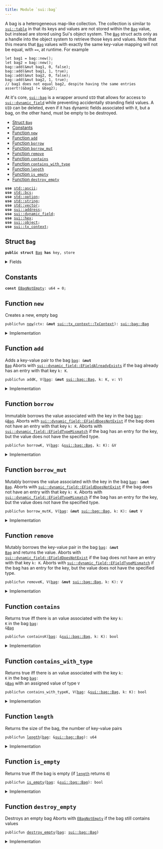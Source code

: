 ```yaml
---
title: Module `sui::bag`
---
```


A bag is a heterogeneous map-like collection. The collection is similar to <code><a href="table.md#sui_table">sui::table</a></code> in that
its keys and values are not stored within the <code><a href="bag.md#sui_bag_Bag">Bag</a></code> value, but instead are stored using Sui's
object system. The <code><a href="bag.md#sui_bag_Bag">Bag</a></code> struct acts only as a handle into the object system to retrieve those
keys and values.
Note that this means that <code><a href="bag.md#sui_bag_Bag">Bag</a></code> values with exactly the same key-value mapping will not be
equal, with <code>==</code>, at runtime. For example
```
let bag1 = bag::new();
let bag2 = bag::new();
bag::add(&mut bag1, 0, false);
bag::add(&mut bag1, 1, true);
bag::add(&mut bag2, 0, false);
bag::add(&mut bag2, 1, true);
// bag1 does not equal bag2, despite having the same entries
assert!(&bag1 != &bag2);
```
At it's core, <code><a href="bag.md#sui_bag">sui::bag</a></code> is a wrapper around <code>UID</code> that allows for access to
<code><a href="dynamic_field.md#sui_dynamic_field">sui::dynamic_field</a></code> while preventing accidentally stranding field values. A <code>UID</code> can be
deleted, even if it has dynamic fields associated with it, but a bag, on the other hand, must be
empty to be destroyed.


-  [Struct `Bag`](#sui_bag_Bag)
-  [Constants](#@Constants_0)
-  [Function `new`](#sui_bag_new)
-  [Function `add`](#sui_bag_add)
-  [Function `borrow`](#sui_bag_borrow)
-  [Function `borrow_mut`](#sui_bag_borrow_mut)
-  [Function `remove`](#sui_bag_remove)
-  [Function `contains`](#sui_bag_contains)
-  [Function `contains_with_type`](#sui_bag_contains_with_type)
-  [Function `length`](#sui_bag_length)
-  [Function `is_empty`](#sui_bag_is_empty)
-  [Function `destroy_empty`](#sui_bag_destroy_empty)


<pre><code><b>use</b> <a href="../std/ascii.md#std_ascii">std::ascii</a>;
<b>use</b> <a href="../std/bcs.md#std_bcs">std::bcs</a>;
<b>use</b> <a href="../std/option.md#std_option">std::option</a>;
<b>use</b> <a href="../std/string.md#std_string">std::string</a>;
<b>use</b> <a href="../std/vector.md#std_vector">std::vector</a>;
<b>use</b> <a href="address.md#sui_address">sui::address</a>;
<b>use</b> <a href="dynamic_field.md#sui_dynamic_field">sui::dynamic_field</a>;
<b>use</b> <a href="hex.md#sui_hex">sui::hex</a>;
<b>use</b> <a href="object.md#sui_object">sui::object</a>;
<b>use</b> <a href="tx_context.md#sui_tx_context">sui::tx_context</a>;
</code></pre>



<a name="sui_bag_Bag"></a>

## Struct `Bag`



<pre><code><b>public</b> <b>struct</b> <a href="bag.md#sui_bag_Bag">Bag</a> <b>has</b> key, store
</code></pre>



<details>
<summary>Fields</summary>


<dl>
<dt>
<code>id: <a href="object.md#sui_object_UID">sui::object::UID</a></code>
</dt>
<dd>
 the ID of this bag
</dd>
<dt>
<code>size: u64</code>
</dt>
<dd>
 the number of key-value pairs in the bag
</dd>
</dl>


</details>

<a name="@Constants_0"></a>

## Constants


<a name="sui_bag_EBagNotEmpty"></a>



<pre><code><b>const</b> <a href="bag.md#sui_bag_EBagNotEmpty">EBagNotEmpty</a>: u64 = 0;
</code></pre>



<a name="sui_bag_new"></a>

## Function `new`

Creates a new, empty bag


<pre><code>publicfun <a href="bag.md#sui_bag_new">new</a>(ctx: &<b>mut</b> <a href="tx_context.md#sui_tx_context_TxContext">sui::tx_context::TxContext</a>): <a href="bag.md#sui_bag_Bag">sui::bag::Bag</a>
</code></pre>



<details>
<summary>Implementation</summary>


<pre><code><b>public</b> <b>fun</b> <a href="bag.md#sui_bag_new">new</a>(ctx: &<b>mut</b> TxContext): <a href="bag.md#sui_bag_Bag">Bag</a> {
    <a href="bag.md#sui_bag_Bag">Bag</a> {
        id: <a href="object.md#sui_object_new">object::new</a>(ctx),
        size: 0,
    }
}
</code></pre>



</details>

<a name="sui_bag_add"></a>

## Function `add`

Adds a key-value pair to the bag <code><a href="bag.md#sui_bag">bag</a>: &<b>mut</b> <a href="bag.md#sui_bag_Bag">Bag</a></code>
Aborts with <code><a href="dynamic_field.md#sui_dynamic_field_EFieldAlreadyExists">sui::dynamic_field::EFieldAlreadyExists</a></code> if the bag already has an entry with
that key <code>k: K</code>.


<pre><code>publicfun addK, V(<a href="bag.md#sui_bag">bag</a>: &<b>mut</b> <a href="bag.md#sui_bag_Bag">sui::bag::Bag</a>, k: K, v: V)
</code></pre>



<details>
<summary>Implementation</summary>


<pre><code><b>public</b> <b>fun</b> <a href="bag.md#sui_bag_add">add</a>&lt;K: <b>copy</b> + drop + store, V: store&gt;(<a href="bag.md#sui_bag">bag</a>: &<b>mut</b> <a href="bag.md#sui_bag_Bag">Bag</a>, k: K, v: V) {
    field::add(&<b>mut</b> <a href="bag.md#sui_bag">bag</a>.id, k, v);
    <a href="bag.md#sui_bag">bag</a>.size = <a href="bag.md#sui_bag">bag</a>.size + 1;
}
</code></pre>



</details>

<a name="sui_bag_borrow"></a>

## Function `borrow`

Immutable borrows the value associated with the key in the bag <code><a href="bag.md#sui_bag">bag</a>: &<a href="bag.md#sui_bag_Bag">Bag</a></code>.
Aborts with <code><a href="dynamic_field.md#sui_dynamic_field_EFieldDoesNotExist">sui::dynamic_field::EFieldDoesNotExist</a></code> if the bag does not have an entry with
that key <code>k: K</code>.
Aborts with <code><a href="dynamic_field.md#sui_dynamic_field_EFieldTypeMismatch">sui::dynamic_field::EFieldTypeMismatch</a></code> if the bag has an entry for the key, but
the value does not have the specified type.


<pre><code>publicfun borrowK, V(<a href="bag.md#sui_bag">bag</a>: &<a href="bag.md#sui_bag_Bag">sui::bag::Bag</a>, k: K): &V
</code></pre>



<details>
<summary>Implementation</summary>


<pre><code><b>public</b> <b>fun</b> <a href="borrow.md#sui_borrow">borrow</a>&lt;K: <b>copy</b> + drop + store, V: store&gt;(<a href="bag.md#sui_bag">bag</a>: &<a href="bag.md#sui_bag_Bag">Bag</a>, k: K): &V {
    field::borrow(&<a href="bag.md#sui_bag">bag</a>.id, k)
}
</code></pre>



</details>

<a name="sui_bag_borrow_mut"></a>

## Function `borrow_mut`

Mutably borrows the value associated with the key in the bag <code><a href="bag.md#sui_bag">bag</a>: &<b>mut</b> <a href="bag.md#sui_bag_Bag">Bag</a></code>.
Aborts with <code><a href="dynamic_field.md#sui_dynamic_field_EFieldDoesNotExist">sui::dynamic_field::EFieldDoesNotExist</a></code> if the bag does not have an entry with
that key <code>k: K</code>.
Aborts with <code><a href="dynamic_field.md#sui_dynamic_field_EFieldTypeMismatch">sui::dynamic_field::EFieldTypeMismatch</a></code> if the bag has an entry for the key, but
the value does not have the specified type.


<pre><code>publicfun borrow_mutK, V(<a href="bag.md#sui_bag">bag</a>: &<b>mut</b> <a href="bag.md#sui_bag_Bag">sui::bag::Bag</a>, k: K): &<b>mut</b> V
</code></pre>



<details>
<summary>Implementation</summary>


<pre><code><b>public</b> <b>fun</b> <a href="bag.md#sui_bag_borrow_mut">borrow_mut</a>&lt;K: <b>copy</b> + drop + store, V: store&gt;(<a href="bag.md#sui_bag">bag</a>: &<b>mut</b> <a href="bag.md#sui_bag_Bag">Bag</a>, k: K): &<b>mut</b> V {
    field::borrow_mut(&<b>mut</b> <a href="bag.md#sui_bag">bag</a>.id, k)
}
</code></pre>



</details>

<a name="sui_bag_remove"></a>

## Function `remove`

Mutably borrows the key-value pair in the bag <code><a href="bag.md#sui_bag">bag</a>: &<b>mut</b> <a href="bag.md#sui_bag_Bag">Bag</a></code> and returns the value.
Aborts with <code><a href="dynamic_field.md#sui_dynamic_field_EFieldDoesNotExist">sui::dynamic_field::EFieldDoesNotExist</a></code> if the bag does not have an entry with
that key <code>k: K</code>.
Aborts with <code><a href="dynamic_field.md#sui_dynamic_field_EFieldTypeMismatch">sui::dynamic_field::EFieldTypeMismatch</a></code> if the bag has an entry for the key, but
the value does not have the specified type.


<pre><code>publicfun removeK, V(<a href="bag.md#sui_bag">bag</a>: &<b>mut</b> <a href="bag.md#sui_bag_Bag">sui::bag::Bag</a>, k: K): V
</code></pre>



<details>
<summary>Implementation</summary>


<pre><code><b>public</b> <b>fun</b> <a href="bag.md#sui_bag_remove">remove</a>&lt;K: <b>copy</b> + drop + store, V: store&gt;(<a href="bag.md#sui_bag">bag</a>: &<b>mut</b> <a href="bag.md#sui_bag_Bag">Bag</a>, k: K): V {
    <b>let</b> v = field::remove(&<b>mut</b> <a href="bag.md#sui_bag">bag</a>.id, k);
    <a href="bag.md#sui_bag">bag</a>.size = <a href="bag.md#sui_bag">bag</a>.size - 1;
    v
}
</code></pre>



</details>

<a name="sui_bag_contains"></a>

## Function `contains`

Returns true iff there is an value associated with the key <code>k: K</code> in the bag <code><a href="bag.md#sui_bag">bag</a>: &<a href="bag.md#sui_bag_Bag">Bag</a></code>


<pre><code>publicfun containsK(<a href="bag.md#sui_bag">bag</a>: &<a href="bag.md#sui_bag_Bag">sui::bag::Bag</a>, k: K): bool
</code></pre>



<details>
<summary>Implementation</summary>


<pre><code><b>public</b> <b>fun</b> <a href="bag.md#sui_bag_contains">contains</a>&lt;K: <b>copy</b> + drop + store&gt;(<a href="bag.md#sui_bag">bag</a>: &<a href="bag.md#sui_bag_Bag">Bag</a>, k: K): bool {
    field::exists_&lt;K&gt;(&<a href="bag.md#sui_bag">bag</a>.id, k)
}
</code></pre>



</details>

<a name="sui_bag_contains_with_type"></a>

## Function `contains_with_type`

Returns true iff there is an value associated with the key <code>k: K</code> in the bag <code><a href="bag.md#sui_bag">bag</a>: &<a href="bag.md#sui_bag_Bag">Bag</a></code>
with an assigned value of type <code>V</code>


<pre><code>publicfun contains_with_typeK, V(<a href="bag.md#sui_bag">bag</a>: &<a href="bag.md#sui_bag_Bag">sui::bag::Bag</a>, k: K): bool
</code></pre>



<details>
<summary>Implementation</summary>


<pre><code><b>public</b> <b>fun</b> <a href="bag.md#sui_bag_contains_with_type">contains_with_type</a>&lt;K: <b>copy</b> + drop + store, V: store&gt;(<a href="bag.md#sui_bag">bag</a>: &<a href="bag.md#sui_bag_Bag">Bag</a>, k: K): bool {
    field::exists_with_type&lt;K, V&gt;(&<a href="bag.md#sui_bag">bag</a>.id, k)
}
</code></pre>



</details>

<a name="sui_bag_length"></a>

## Function `length`

Returns the size of the bag, the number of key-value pairs


<pre><code>publicfun <a href="bag.md#sui_bag_length">length</a>(<a href="bag.md#sui_bag">bag</a>: &<a href="bag.md#sui_bag_Bag">sui::bag::Bag</a>): u64
</code></pre>



<details>
<summary>Implementation</summary>


<pre><code><b>public</b> <b>fun</b> <a href="bag.md#sui_bag_length">length</a>(<a href="bag.md#sui_bag">bag</a>: &<a href="bag.md#sui_bag_Bag">Bag</a>): u64 {
    <a href="bag.md#sui_bag">bag</a>.size
}
</code></pre>



</details>

<a name="sui_bag_is_empty"></a>

## Function `is_empty`

Returns true iff the bag is empty (if <code><a href="bag.md#sui_bag_length">length</a></code> returns <code>0</code>)


<pre><code>publicfun <a href="bag.md#sui_bag_is_empty">is_empty</a>(<a href="bag.md#sui_bag">bag</a>: &<a href="bag.md#sui_bag_Bag">sui::bag::Bag</a>): bool
</code></pre>



<details>
<summary>Implementation</summary>


<pre><code><b>public</b> <b>fun</b> <a href="bag.md#sui_bag_is_empty">is_empty</a>(<a href="bag.md#sui_bag">bag</a>: &<a href="bag.md#sui_bag_Bag">Bag</a>): bool {
    <a href="bag.md#sui_bag">bag</a>.size == 0
}
</code></pre>



</details>

<a name="sui_bag_destroy_empty"></a>

## Function `destroy_empty`

Destroys an empty bag
Aborts with <code><a href="bag.md#sui_bag_EBagNotEmpty">EBagNotEmpty</a></code> if the bag still contains values


<pre><code>publicfun <a href="bag.md#sui_bag_destroy_empty">destroy_empty</a>(<a href="bag.md#sui_bag">bag</a>: <a href="bag.md#sui_bag_Bag">sui::bag::Bag</a>)
</code></pre>



<details>
<summary>Implementation</summary>


<pre><code><b>public</b> <b>fun</b> <a href="bag.md#sui_bag_destroy_empty">destroy_empty</a>(<a href="bag.md#sui_bag">bag</a>: <a href="bag.md#sui_bag_Bag">Bag</a>) {
    <b>let</b> <a href="bag.md#sui_bag_Bag">Bag</a> { id, size } = <a href="bag.md#sui_bag">bag</a>;
    <b>assert</b>!(size == 0, <a href="bag.md#sui_bag_EBagNotEmpty">EBagNotEmpty</a>);
    id.delete()
}
</code></pre>



</details>
